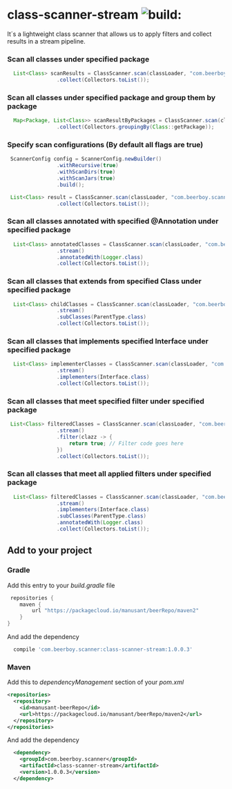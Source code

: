 # class-scanner-stream  <img src="https://travis-ci.org/manusant/class-scanner-stream.svg?branch=master" alt="build:">
It´s a lightweight class scanner that allows us to apply filters and collect results in a stream pipeline.

### Scan all classes under specified package
```java
  List<Class> scanResults = ClassScanner.scan(classLoader, "com.beerboy.scanner")
                .collect(Collectors.toList());
```

### Scan all classes under specified package and group them by package
```java
  Map<Package, List<Class>> scanResultByPackages = ClassScanner.scan(classLoader, "com.beerboy.scanner")
                .collect(Collectors.groupingBy(Class::getPackage));
```

### Specify scan configurations (By default all flags are true)
```java
 ScannerConfig config = ScannerConfig.newBuilder()
                .withRecursive(true)
                .withScanDirs(true)
                .withScanJars(true)
                .build();

 List<Class> result = ClassScanner.scan(classLoader, "com.beerboy.scanner", config)
                .collect(Collectors.toList());
```             
                
### Scan all classes annotated with specified @Annotation under specified package
```java
  List<Class> annotatedClasses = ClassScanner.scan(classLoader, "com.beerboy.scanner")
                .stream()
                .annotatedWith(Logger.class)
                .collect(Collectors.toList());
```

### Scan all classes that extends from specified Class under specified package
```java
  List<Class> childClasses = ClassScanner.scan(classLoader, "com.beerboy.scanner")
                .stream()
                .subClasses(ParentType.class)
                .collect(Collectors.toList());
```

### Scan all classes that implements specified Interface under specified package
```java
  List<Class> implementerClasses = ClassScanner.scan(classLoader, "com.beerboy.scanner")
                .stream()
                .implementers(Interface.class)
                .collect(Collectors.toList());
```

### Scan all classes that meet specified filter under specified package
```java
 List<Class> filteredClasses = ClassScanner.scan(classLoader, "com.beerboy.scanner")
                .stream()
                .filter(clazz -> {
                    return true; // Filter code goes here
                })
                .collect(Collectors.toList());
```

### Scan all classes that meet all applied filters under specified package
```java
  List<Class> filteredClasses = ClassScanner.scan(classLoader, "com.beerboy.scanner")
                .stream()
                .implementers(Interface.class)
                .subClasses(ParentType.class)
                .annotatedWith(Logger.class)
                .collect(Collectors.toList());
```

## Add to your project
### Gradle
Add this entry to your *build.gradle* file
```groovy
 repositories {
    maven {
        url "https://packagecloud.io/manusant/beerRepo/maven2"
    }
}
```
And add the dependency
```groovy
  compile 'com.beerboy.scanner:class-scanner-stream:1.0.0.3'
```
### Maven
Add this to *dependencyManagement* section of your *pom.xml* 
```xml
<repositories>
  <repository>
    <id>manusant-beerRepo</id>
    <url>https://packagecloud.io/manusant/beerRepo/maven2</url>
  </repository>
</repositories>
```
And add the dependency
```xml
  <dependency>
    <groupId>com.beerboy.scanner</groupId>
    <artifactId>class-scanner-stream</artifactId>
    <version>1.0.0.3</version>
  </dependency>
```
